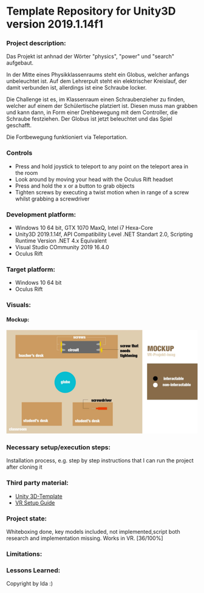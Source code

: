 # Template Repository for Unity3D version 2019.1.14f1

### Project description: 
Das Projekt ist anhnad der Wörter "physics", "power" und "search" aufgebaut.

In der Mitte eines Physikklassenraums steht ein Globus, welcher anfangs unbeleuchtet ist. Auf dem Lehrerpult steht ein elektrischer Kreislauf, der damit verbunden ist, allerdings ist eine Schraube locker.

Die Challenge ist es, im Klassenraum einen Schraubenzieher zu finden, welcher auf einem der Schülertische platziert ist. Diesen muss man grabben und kann dann, in Form einer Drehbewegung mit dem Controller, die Schraube festziehen. Der Globus ist jetzt beleuchtet und das Spiel geschafft.

Die Fortbewegung funktioniert via Teleportation.

### Controls
- Press and hold joystick to teleport to any point on the teleport area in the room
- Look around by moving your head with the Oculus Rift headset
- Press and hold the x or a button to grab objects
- Tighten screws by executing a twist motion when in range of a screw whilst grabbing a screwdriver 

### Development platform: 
- Windows 10 64 bit, GTX 1070 MaxQ, Intel i7 Hexa-Core
- Unity3D 2019.1.14f, API Compatibility Level .NET Standart 2.0, Scripting Runtime Version .NET 4.x Equivalent
- Visual Studio COmmunity 2019 16.4.0
- Oculus Rift

### Target platform: 
- Windows 10 64 bit
- Oculus Rift

### Visuals: 
#### Mockup:
<img src= "ReadmeFiles/mockup-IWAG-VR.jpg">

### Necessary setup/execution steps: 
Installation process, e.g. step by step instructions that I can run the project after cloning it

### Third party material:
- [Unity 3D-Template](https://github.com/5ahmnm1920-mep3-G2/unity-2019.1.14f1-3D-template)
- [VR Setup Guide](https://www.youtube.com/watch?v=5C6zr4Q5AlA)

### Project state: 
Whiteboxing done, key models included, not implemented,script both research and implementation missing. Works in VR. [36/100%]

### Limitations: 

### Lessons Learned: 

Copyright by Ida :)
